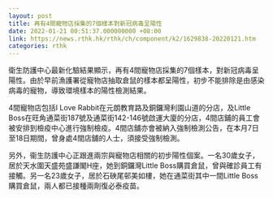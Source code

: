 ```yaml
---
layout: post
title: 再有4間寵物店採集的7個樣本對新冠病毒呈陽性
date: 2022-01-21 00:51:37.000000000 +08:00
link: https://news.rthk.hk/rthk/ch/component/k2/1629838-20220121.htm
categories: rthk
---
```


衛生防護中心最新化驗結果顯示，再有4間寵物店採集的7個樣本，對新冠病毒呈陽性。由於早前漁護署從寵物店抽取倉鼠的樣本都呈陽性，初步不能排除是由感染病毒的寵物，導致環境樣本的陽性檢測結果。

4間寵物店包括I Love Rabbit在元朗教育路及銅鑼灣利園山道的分店，及Little Boss在旺角通菜街187號及通菜街142-146號啟運大廈的分店，4間店鋪的員工會被安排到檢疫中心進行強制檢疫。4間店舖亦會被納入強制檢測公告，在本月7日至18日期間，曾身處4間店舖的人士，須接受強制檢測。

另外，衞生防護中心正跟進兩宗與寵物店相關的初步陽性個案。一名30歲女子，居於天水圍天盛苑盛謙閣H座，她到銅鑼灣Little Boss購買倉鼠，曾與確診員工有接觸。另一名23歲女子，居於石硤尾邨美如樓，她在通菜街其中一間Little Boss購買倉鼠，兩人都已接種兩劑復必泰疫苗。
